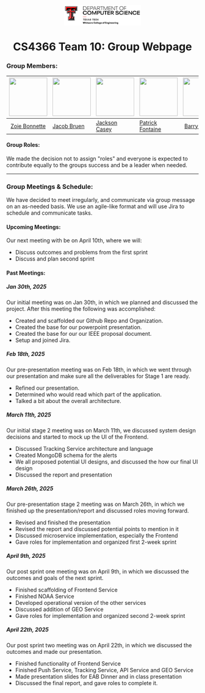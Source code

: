 <div align="center">

<picture>
        <source media="(prefers-color-scheme: dark)" srcset="https://raw.githubusercontent.com/jaxcksn/jaxcksn/main/files/ttu_cs_dark.png">
        <img alt="Texas Tech Computer Science - Whitacre College of Engineering" src="https://raw.githubusercontent.com/jaxcksn/jaxcksn/main/files/ttu_cs_light.png" width="40%" align="center">
</picture>

# CS4366 Team 10: Group Webpage

</div>

### Group Members:

<div align="center">
  
| <img src="https://github.com/zoiebonnette03.png" width="100" height="100">| <img src="https://github.com/JacobBruen.png" width="100" height="100"> | <img src="https://github.com/jaxcksn.png" width="100" height="100">| <img src="https://github.com/patrickpfontaine.png" width="100" height="100">| <img src="https://github.com/bgorman65.png" width="100" height="100"> |
|:-------------:|---------------|--------------|------------------|:-----------:|
| [Zoie Bonnette](https://github.com/zoiebonnette03) | [Jacob Bruen](https://github.com/JacobBruen) | [Jackson Casey](https://github.com/jaxcksn) | [Patrick Fontaine](https://github.com/patrickpfontaine) | [Barry Gorman](https://github.com/bgorman65) |

</div>

#### Group Roles:

We made the decision not to assign "roles" and everyone is expected to contribute equally to the groups success and be a leader when needed.

---

### Group Meetings & Schedule:

We have decided to meet irregularly, and communicate via group message on an as-needed basis. We use an agile-like format and will use Jira to schedule and communicate tasks.

#### Upcoming Meetings:

Our next meeting with be on April 10th, where we will:

- Discuss outcomes and problems from the first sprint
- Discuss and plan second sprint

#### Past Meetings:

##### Jan 30th, 2025
Our initial meeting was on Jan 30th, in which we planned and discussed the project. After this meeting the following was accomplished:

- Created and scaffolded our Github Repo and Organization.
- Created the base for our powerpoint presentation.
- Created the base for our our IEEE proposal document.
- Setup and joined Jira.

##### Feb 18th, 2025

Our pre-presentation meeting was on Feb 18th, in which we went through our presentation and make sure all the deliverables for Stage 1 are ready.

- Refined our presentation.
- Determined who would read which part of the application.
- Talked a bit about the overall architecture.

##### March 11th, 2025

Our initial stage 2 meeting was on March 11th, we discussed system design decisions and started to mock up the UI of the Frontend.

- Discussed Tracking Service architecture and language
- Created MongoDB schema for the alerts
- We all proposed potential UI designs, and discussed the how our final UI design
- Discussed the report and presentation

##### March 26th, 2025

Our pre-presentation stage 2 meeting was on March 26th, in which we finished up the presentation/report and discussed roles moving forward.

- Revised and finished the presentation
- Revised the report and discussed potential points to mention in it
- Discussed microservice implementation, especially the Frontend
- Gave roles for implementation and organized first 2-week sprint

##### April 9th, 2025

Our post sprint one meeting was on April 9th, in which we discussed the outcomes and goals of the next sprint.

- Finished scaffolding of Frontend Service
- Finished NOAA Service
- Developed operational version of the other services
- Discussed addition of GEO Service
- Gave roles for implementation and organized second 2-week sprint

##### April 22th, 2025

Our post sprint two meeting was on April 22th, in which we discussed the outcomes and made our presentation.

- Finished functionality of Frontend Service
- Finished Push Service, Tracking Service, API Service and GEO Service
- Made presentation slides for EAB Dinner and in class presentation
- Discussed the final report, and gave roles to complete it.

